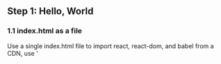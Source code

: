 ## Step 1: Hello, World

### 1.1 index.html as a file
Use a single index.html file to import react, react-dom, and babel
from a CDN, use '<script>' tags to create a Hello world React app.
First use 'git init' and 'npm init', create index.html, 
add script srcs to cdn, create 'main' div to mount react, then 
use 'RenderDOM.render()' to mount a 'h1' hello world to the DOM

### 1.2 serve files with express
install express, save it to packages.json, create webapp.js to 
contain the express.js source code, write simple express code 
to serve files from 'static' dir.

## Step 2: Server-Side Babel

### 2.1 split the files
create a App.js, move the js from index.html to app.js, create src dir
to hold compiled App.js, run babel script with --watch to compile on save

## Step 3: Compose Components

### 3.1 use React.createClass()
make a ServiceList component, this component should list all the services history
a car has. use React.createClass(object)

### 3.2 Compose Components
make ServiceTable, ServiceFilter, ServiceAdd to display placeholder text for now.
The table will contain the rows of data, Add will be a section for adding new items,
and filter will be for finding specific service entries.

### 3.3 Communicate Between Components
Create a ServiceRow component to display a '<tr>' and children elements as well as
using '{this.props.whatever}' in '<td>', we then call '<ServiceRow />' twice in
ServiceTable, passing in data using 'id="{1}"' syntax, 1 is surrounded because it is a integer
and JSX gets confused, wrap it in JSX tags for it to output a string literal, i think?

### 3.4 Dynamic Composition
Create a global array of service objects.
In ServiceList, when calling ServiceTable, pass in the global array as a prop called 'services'.
In ServiceTable, use .map to create an array of ServiceRows, using service as the object 
handle, specify a key={service.id} and pass the single service object with 'service={service}'
In 'tbody', insert the list of service rows by using the JSX expression: {serviceRows}

## Step 4: Dynamic Updates

### 4.1 Create Initial State
add 'getInitialState' to ServiceList and return an object with 'services: dataList'
where using props before, replace with 'self.state.services'

# Abandoned, decided to just start Reacts tutorial as i keep finding this Hashnode one using a lot 
of deprecated tutorials and methods, loved the reflection format built around GitHub and will 
try to follow that proceedure in following repos.
